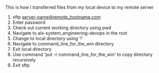This is how I transferred files from my local device to my remote server
1. sftp server-name@remote_hostname.com
2. Enter password
3. Check out current working directory using pwd
4. Navigate to alx-system_engineering-devops in the root 
5. Change to local directory using '!'
6. Navigate to command_line_for_the_win directory
7. Exit local directory
8. Use command 'put -r command_line_for_the_win' to copy directory recursively
9. Exit sftp
